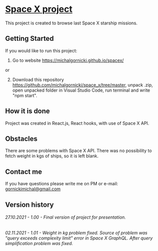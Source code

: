 # [Space X project](https://michalgornicki.github.io/spacex/)

This project is created to browse last Space X starship missions.

## Getting Started
If you would like to run this project:

1. Go to website https://michalgornicki.github.io/spacex/

or

2. Download this repository https://github.com/michalgornicki/space_x/tree/master, unpack .zip, open unpacked folder in Visual Studio Code, run terminal and write "npm start".

## How it is done

Project was created in React.js, React hooks, with use of Space X API.

## Obstacles

There are some problems with Space X API. There was no possibility to fetch weight in kgs of ships, so it is left blank.

## Contact me

If you have questions please write me on PM or e-mail: gornickimichal@gmail.com

## Version history

###### 27.10.2021 - 1.00 - Final version of project for presentation.
###### 02.11.2021 - 1.01 - Weight in kg problem fixed. Source of problem was "query exceeds complexity limit" error in Space X GraphQL. After query simplification problem was fixed.
